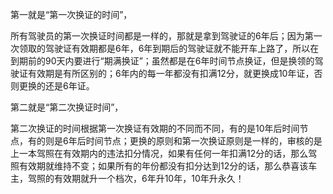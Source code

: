 第一就是“第一次换证的时间”，

所有驾驶员的第一次换证时间都是一样的，那就是拿到驾驶证的6年后；因为第一次领取的驾驶证有效期都是6年，6年到期后的驾驶证就不能开车上路了，所以在到期前的90天内要进行“期满换证”；虽然都是在6年时间节点换证，但是换领的驾驶证有效期是有所区别的；6年内的每一年都没有扣满12分，就更换成10年证，否则更换的还是6年证。


第二就是“第二次换证时间”，

第二次换证的时间根据第一次换证有效期的不同而不同，有的是10年后时间节点，有的则是6年后时间节点；更换的原则和第一次换证原则是一样的，审核的是上一本驾照在有效期内的违法扣分情况，如果有任何一年扣满12分的话，那么驾照有效期就维持不变；如果所有的年份都没有扣分达到12分的话，那么恭喜该车主，驾照的有效期就升一个档次，6年升10年，10年升永久！